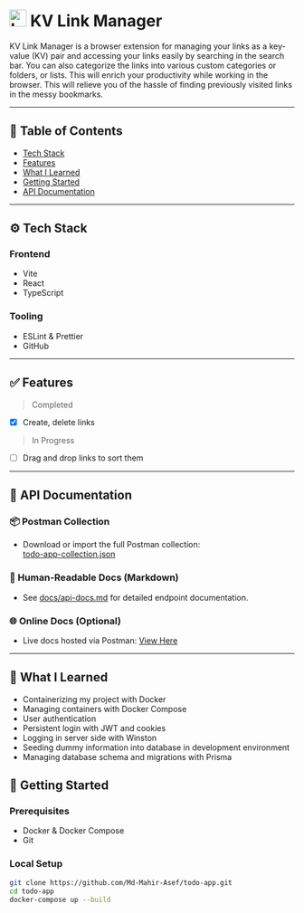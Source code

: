 # <img src="https://raw.githubusercontent.com/Md-Mahir-Asef/kv-link-manager-browser-extension/refs/heads/main/public/logo.ico" alt="Logo" width="30"/> KV Link Manager

KV Link Manager is a browser extension for managing your links as a key-value (KV) pair and accessing your links easily by searching in the search bar. You can also categorize the links into various custom categories or folders, or lists. This will enrich your productivity while working in the browser. This will relieve you of the hassle of finding previously visited links in the messy bookmarks.

---

## 📌 Table of Contents

- [Tech Stack](#-tech-stack)
- [Features](#-features)
- [What I Learned](#-what-i-learned)
- [Getting Started](#-getting-started)
- [API Documentation](#-api-documentation)

---

## ⚙️ Tech Stack

### Frontend

- Vite
- React
- TypeScript

### Tooling

- ESLint & Prettier
- GitHub

---

## ✅ Features

> Completed

- [x] Create, delete links

> In Progress

- [ ] Drag and drop links to sort them 

---

## 📝 API Documentation

### 📦 Postman Collection

- Download or import the full Postman collection:  
  [todo-app-collection.json](./docs/api-docs/Todo-App.postman_collection.json)

### 📘 Human-Readable Docs (Markdown)

- See [docs/api-docs.md](./docs/API-Documentation.md) for detailed endpoint documentation.

### 🌐 Online Docs (Optional)

- Live docs hosted via Postman: [View Here](https://documenter.getpostman.com/view/37884508/2sB34ZrPh8)

---

## 📖 What I Learned

- Containerizing my project with Docker
- Managing containers with Docker Compose
- User authentication
- Persistent login with JWT and cookies
- Logging in server side with Winston
- Seeding dummy information into database in development environment
- Managing database schema and migrations with Prisma

## 🚀 Getting Started

### Prerequisites

- Docker & Docker Compose
- Git

### Local Setup

```bash
git clone https://github.com/Md-Mahir-Asef/todo-app.git
cd todo-app
docker-compose up --build
```
